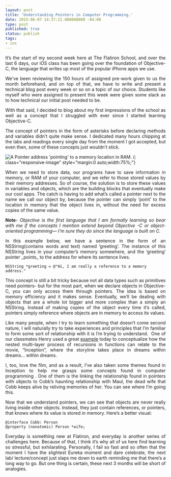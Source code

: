 ```yaml
---
layout: post
title: 'Understanding Pointers in Computer Programming.'
date: 2015-06-07 14:37:21.000000000 -04:00
type: post
published: true
status: publish
tags:
- ios
---
```

<p class="intro" style="text-align:justify;">It’s the start of my second week here at The Flatiron School, and over the last 6 days, our iOS class has been going over the foundation of Objective-C, the language that writes up most of the popular iPhone apps we use.</p>
<!--more-->

<p style="text-align:justify;">We've been reviewing the 150 hours of assigned pre-work given to us the month beforehand, and on top of that, we have to write and present a technical blog post every week or so on a topic of our choice. Students like myself who were assigned to present this week were given some slack as to how technical our initial post needed to be.</p>
<p style="text-align:justify;">With that said, I decided to blog about my first impressions of the school as well as a concept that I struggled with ever since I started learning Objective-C.</p>
<p style="text-align:justify;">The concept of pointers in the form of asterisks before declaring methods and variables didn’t quite make sense. I dedicated many hours chipping at the labs and readings every single day from the moment I got accepted, but even then, some of these concepts just wouldn’t stick.</p>

![A Pointer address 'pointing' to a memory location in RAM.](https://cdn.tutsplus.com/mobile/uploads/2014/01/objective-c_succinctly_image015.png)
{: class="responsive-image" style="margin:0 auto;width:75%;"}

<p style="text-align:justify;">When we need to store data, our programs have to save information in memory, or RAM of your computer, and we refer to those stored values by their memory addresses. So of course, the solution is to store these values in variables and objects, which are the building blocks that eventually make our cool apps. The catch is having to add what’s called a pointer next to the name we call our object by, because the pointer can simply ‘point’ to the location in memory that the object lives in, without the need for excess copies of the same value.</p>
<p style="text-align:justify;"><strong>Note</strong>- <em>Objective is the first language that I am formally learning so bear with me if the concepts I mention extend beyond Objective -C or object-oriented programming— I’m sure they do since the language is built on C.</em></p>
<p style="text-align:justify;">In this example below, we have a sentence in the form of an NSString(contains words and text) named ‘greeting’. The instance of this NSString lives in your computer’s memory somewhere, and the ‘greeting’ pointer _points_ to the address for where its sentence lives.</p>

```objc
NSString *greeting = @"Hi, I am really a reference to a memory address."
```

<p style="text-align:justify;">This concept is still a bit tricky because not all data types such as primitives need pointers- but for the most part, when we declare objects in Objective-C, you can only access them through pointers. The idea is based on memory efficiency and it makes sense. Eventually, we’ll be dealing with objects that are a whole lot bigger and more complex than a simply an NSString. Instead of making copies of the object every time it’s called, pointers simply reference where objects are in memory to access its values.</p>
<p style="text-align:justify;">Like many people, when I try to learn something that doesn’t come second nature, I will naturally try to take experiences and principles that I’m familiar to form some sort of relationship with it is I’m trying to understand.  One of our classmates Henry used a great <a href="https://henrydchan.wordpress.com/2015/06/09/recursive-fibofinder/">example</a> today to conceptualize how the nested multi-layer process of recursions in functions can relate to the movie, “Inception”, where the storyline takes place in dreams within dreams… within dreams.</p>
<p style="text-align:justify;">I, too, love the film, and as a result, I’ve also taken some themes found in Inception to help me grasps some concepts found in computer programming . One of them is the linking the relationship found in pointers with objects to Cobb’s haunting relationship with Maul, the dead wife that Cobb keeps alive by reliving memories of her. You can see where I’m going this.</p>
<p style="text-align:justify;">Now that we understand pointers, we can see that objects are never really living inside other objects. Instead, they just contain references, or pointers, that knows where its value is stored in memory. Here’s a better visual:</p>

```objc
@interface Cobb: Person
@property (nonatomic) Person *wife;
```

<p style="text-align:justify;">
<p style="text-align:justify;">
<p style="text-align:justify;">Everyday is something new at Flatiron, and everyday is another series of challenges here. Because of that, I think it’s why all of us here find learning so stressful, but exhilarating. Personally, I fail so fast and so often that the moment I have the slightest Eureka moment and dare celebrate, the next lab/ lecture/concept just slaps me down to earth reminding me that there’s a long way to go. But one thing is certain, these next 3 months will be short of analogies.</p>
